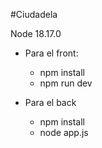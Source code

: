 #Ciudadela

Node 18.17.0

- Para el front:
    - npm install
    - npm run dev

- Para el back
    - npm install
    - node app.js
